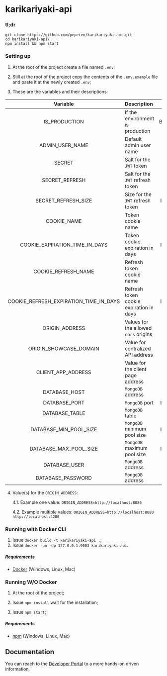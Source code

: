 # karikariyaki-api

### tl;dr

```
git clone https://github.com/pepeien/karikariyaki-api.git
cd karikariyaki-api/
npm install && npm start
```

### Setting up

1. At the root of the project create a file named `.env`;

2. Still at the root of the project copy the contents of the `.env.example` file and paste it at the newly created `.env`;

3. These are the variables and their descriptions:

|                Variable                | Description                             |  Type   |                   Default                   | Required |
| :------------------------------------: | :-------------------------------------- | :-----: | :-----------------------------------------: | :------: |
|             IS_PRODUCTION              | If the environment is production        | Boolean |                                             |    ✅    |
|            ADMIN_USER_NAME             | Default admin user name                 | String  |                                             |    ✅    |
|                 SECRET                 | Salt for the `JWT` token                | String  |                                             |    ✅    |
|             SECRET_REFRESH             | Salt for the `JWT` refresh token        | String  |                                             |    ✅    |
|          SECRET_REFRESH_SIZE           | Size for the `JWT` refresh token        | Integer |                                             |    ✅    |
|              COOKIE_NAME               | Token cookie name                       | String  |                                             |    ✅    |
|     COOKIE_EXPIRATION_TIME_IN_DAYS     | Token cookie expiration in days         | Integer |                                             |    ✅    |
|          COOKIE_REFRESH_NAME           | Refresh token cookie name               | String  |                                             |    ✅    |
| COOKIE_REFRESH_EXPIRATION_TIME_IN_DAYS | Refresh token cookie expiration in days | Integer |                                             |    ✅    |
|             ORIGIN_ADDRESS             | Values for the allowed `cors` origins   | String  | http://localhost:3000 http://localhost:8080 |          |
|         ORIGIN_SHOWCASE_DOMAIN         | Value for centralized API address       | String  |                                             |          |
|           CLIENT_APP_ADDRESS           | Value for the client page address       | String  |                                             |    ✅    |
|             DATABASE_HOST              | `MongoDB` address                       | String  |                  127.0.0.1                  |          |
|             DATABASE_PORT              | `MongoDB` port                          | Integer |                    27017                    |          |
|             DATABASE_TABLE             | `MongoDB` table                         | String  |                karikariyaki                 |          |
|         DATABASE_MIN_POOL_SIZE         | `MongoDB` minimum pool size             | Integer |                      5                      |          |
|         DATABASE_MAX_POOL_SIZE         | `MongoDB` maximum pool size             | Integer |                     15                      |          |
|             DATABASE_USER              | `MongoDB` address                       | String  |                                             |          |
|           DATABASE_PASSWORD            | `MongoDB` address                       | String  |                                             |          |

4. Value(s) for the `ORIGIN_ADDRESS`:

    4.1. Example one value: `ORIGIN_ADDRESS=http://localhost:8080`

    4.2. Example multiple values: `ORIGIN_ADDRESS=http://localhost:8080 http://localhost:4200`

### Running with Docker CLI

1. Issue `docker build -t karikariyaki-api .`;
2. Issue `docker run -dp 127.0.0.1:9003 karikariyaki-api`.

##### Requirements

-   [Docker](https://docs.docker.com/engine/install) (Windows, Linux, Mac)

### Running W/O Docker

1. At the root of the project;

2. Issue `npm install` wait for the installation;

3. Issue `npm start`;

##### Requirements

-   [npm](https://nodejs.org/en/download/package-manager) (Windows, Linux, Mac)

## Documentation

You can reach to the [Developer Portal](https://api.ericodesu.com/#/service/karikariyaki) to a more hands-on driven information.
